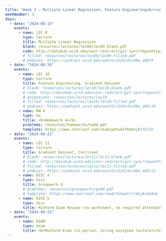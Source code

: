 ```yaml
---
title: "Week 3 – Multiple Linear Regression, Feature Engineering<br><small>📘 Read <a href='resources/notes/notes_chapter_1.pdf#page=16'>Note 1, Pages 16-17</a>. Optionally, see <a href='https://sboyles.github.io/teaching/ce377k/convexity.pdf'>these notes on convexity</a>.</small>"
weekNumber: 3
days:
  - date: "2024-08-19"
    events:
      - name: LEC 9
        type: lecture
        title: Multiple Linear Regression
        blank: resources/lectures/lec09/lec09-blank.pdf
        code: http://datahub.ucsd.edu/user-redirect/git-sync?repo=https://github.com/dsc-courses/dsc40a-2024-su-ii&subPath=lectures/lec09/lec09-code.ipynb
        # filled: resources/lectures/lec09/lec09-filled.pdf
        # podcast: https://podcast.ucsd.edu/watch/s224/dsc40a_a00/9
  - date: "2024-08-20"
    events:
      - name: LEC 10
        type: lecture
        title: Feature Engineering, Gradient Descent
        # blank: resources/lectures/lec10/lec10-blank.pdf
        # code: http://datahub.ucsd.edu/user-redirect/git-sync?repo=https://github.com/dsc-courses/dsc40a-2024-su-ii&subPath=lectures/lec10/lec10-code.ipynb
        # animations: resources/lectures/lec10
        # filled: resources/lectures/lec10/lec10-filled.pdf
        # podcast: https://podcast.ucsd.edu/watch/s224/dsc40a_a00/10
      - name: HW 4
        type: hw
        title: <b>Homework 4</b>
        problems: resources/homeworks/hw04.pdf
        template: https://www.overleaf.com/read/pdtwdxfbbbnj#1fbf2e
  - date: "2024-08-21"
    events:
      - name: LEC 11
        type: lecture
        title: Gradient Descent, Continued
        # blank: resources/lectures/lec11/lec11-blank.pdf
        # code: http://datahub.ucsd.edu/user-redirect/git-sync?repo=https://github.com/dsc-courses/dsc40a-2024-su-ii&subPath=lectures/lec11/lec11-code.ipynb
        # filled: resources/lectures/lec11/lec11-filled.pdf
        # podcast: https://podcast.ucsd.edu/watch/s224/dsc40a_a00/12
      - name: DISC 4
        type: disc
        title: Groupwork 4
        # problems: resources/groupworks/gw04.pdf
        # template: https://www.overleaf.com/read/fnhwmtrtrmhj#cbd4a6
      - name: DISC 5
        type: disc
        title: Midterm Exam Review (no worksheet, no required attendance)
  - date: "2024-08-22"
    events:
      - name: EXAM
        type: exam
        title: <b>Midterm Exam (in person, during assigned lecture)</b>
---
```

